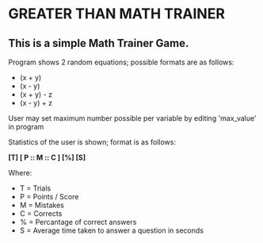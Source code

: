 # GREATER THAN MATH TRAINER

## This is a simple Math Trainer Game.


Program shows 2 random equations; possible formats are as follows:

- (x + y)
- (x - y)
- (x + y) - z
- (x - y) + z

User may set maximum number possible per variable by editing 'max_value' in program

Statistics of the user is shown; format is as follows:

**[T] [ P :: M :: C ] [%] [S]**

Where:

- T = Trials  
- P = Points / Score  
- M = Mistakes  
- C = Corrects  
- % = Percantage of correct answers  
- S = Average time taken to answer a question in seconds  
